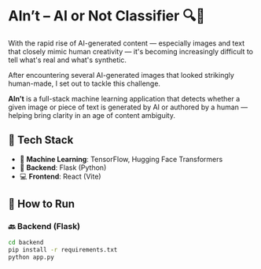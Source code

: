 # AIn’t – AI or Not Classifier 🔍🤖

With the rapid rise of AI-generated content — especially images and text that closely mimic human creativity — it's becoming increasingly difficult to tell what's real and what's synthetic.

After encountering several AI-generated images that looked strikingly human-made, I set out to tackle this challenge.

**AIn’t** is a full-stack machine learning application that detects whether a given image or piece of text is generated by AI or authored by a human — helping bring clarity in an age of content ambiguity.

## 🧰 Tech Stack
- 🧠 **Machine Learning**: TensorFlow, Hugging Face Transformers
- 🧪 **Backend**: Flask (Python)
- 💻 **Frontend**: React (Vite)

## 🚀 How to Run

### 🔙 Backend (Flask)
```bash
cd backend
pip install -r requirements.txt
python app.py
